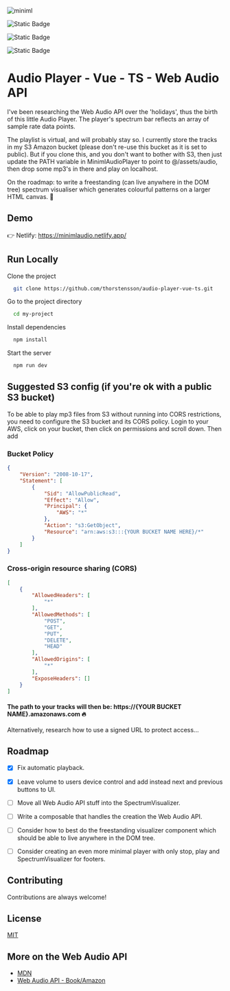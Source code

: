 ![miniml](https://github.com/user-attachments/assets/6e5641d9-dfc4-4063-b765-7ebcfd2a60bf)

![Static Badge](https://img.shields.io/badge/Vue-3.5.13-green) 

![Static Badge](https://img.shields.io/badge/Typescript-5.6.3-navy)

![Static Badge](https://img.shields.io/badge/Composition%20API-orange)

# Audio Player - Vue - TS - Web Audio API

I've been researching the Web Audio API over the 'holidays', thus the birth of this little Audio Player. The player's spectrum bar reflects an array of sample rate data points.

The playlist is virtual, and will probably stay so. I currently store the tracks in my S3 Amazon bucket (please don't re-use this bucket as it is set to public). But if you clone this, and you don't want to bother with S3, then just update the PATH variable in MinimlAudioPlayer to point to @/assets/audio, then drop some mp3's in there and play on localhost.

On the roadmap: to write a freestanding (can live anywhere in the DOM tree) spectrum visualiser which generates colourful patterns on a larger HTML canvas. 🎅

## Demo

👉 Netlify: https://minimlaudio.netlify.app/ 


## Run Locally

Clone the project

```bash
  git clone https://github.com/thorstensson/audio-player-vue-ts.git
```

Go to the project directory

```bash
  cd my-project
```

Install dependencies

```bash
  npm install
```

Start the server

```bash
  npm run dev
```
## Suggested S3 config (if you're ok with a public S3 bucket)

To be able to play mp3 files from S3 without running into CORS restrictions, you need to configure the S3 bucket and its CORS policy. Login to your AWS, click on your bucket, then click on permissions and scroll down. Then add

### Bucket Policy
```json
{
    "Version": "2008-10-17",
    "Statement": [
        {
            "Sid": "AllowPublicRead",
            "Effect": "Allow",
            "Principal": {
                "AWS": "*"
            },
            "Action": "s3:GetObject",
            "Resource": "arn:aws:s3:::{YOUR BUCKET NAME HERE}/*"
        }
    ]
}
```

### Cross-origin resource sharing (CORS)
```json
[
    {
        "AllowedHeaders": [
            "*"
        ],
        "AllowedMethods": [
            "POST",
            "GET",
            "PUT",
            "DELETE",
            "HEAD"
        ],
        "AllowedOrigins": [
            "*"
        ],
        "ExposeHeaders": []
    }
]
```

#### The path to your tracks will then be: https://{YOUR BUCKET NAME}.amazonaws.com 🔥

Alternatively, research how to use a signed URL to protect access...

## Roadmap

- [X] Fix automatic playback.

- [X] Leave volume to users device control and add instead next and previous buttons to UI.

- [ ] Move all Web Audio API stuff into the SpectrumVisualizer.

- [ ] Write a composable that handles the creation the Web Audio API.

- [ ] Consider how to best do the freestanding visualizer component which should be able to live anywhere in the DOM tree.

- [ ] Consider creating an even more minimal player with only stop, play and SpectrumVisualizer for footers.

## Contributing

Contributions are always welcome!

## License

[MIT](https://choosealicense.com/licenses/mit/)

## More on the Web Audio API

 - [MDN](https://developer.mozilla.org/en-US/docs/Web/API/Web_Audio_API/Visualizations_with_Web_Audio_API)
 - [Web Audio API - Book/Amazon](https://www.amazon.com/Web-Audio-API-Advanced-Interactive/dp/1449332684)


